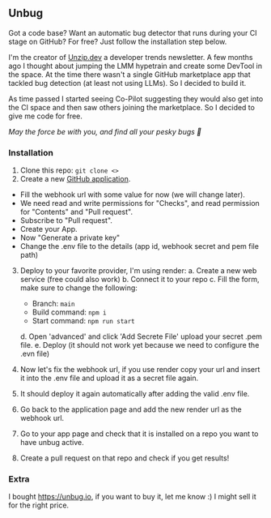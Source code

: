 ## Unbug

Got a code base? Want an automatic bug detector that runs during your CI stage on GitHub?
For free? Just follow the installation step below.

I'm the creator of [Unzip.dev](https://unzip.dev) a developer trends newsletter. A few months ago I thought about
jumping the LMM hypetrain and create some DevTool in the space. At the time there wasn't a single GitHub marketplace app
that tackled bug detection (at least not using LLMs). So I decided to build it.

As time passed I started seeing Co-Pilot suggesting they would also get into the CI space and then saw others joining the marketplace. So I decided to give me code for free.

_May the force be with you, and find all your pesky bugs :pray:_

### Installation

1. Clone this repo: `git clone <>`
2. Create a new [GitHub application](https://github.com/settings/apps/new).

- Fill the webhook url with some value for now (we will change later).
- We need read and write permissions for "Checks", and read permission for "Contents" and "Pull request".
- Subscribe to "Pull request".
- Create your App.
- Now "Generate a private key"
- Change the .env file to the details (app id, webhook secret and pem file path)

3. Deploy to your favorite provider, I'm using render:
   a. Create a new web service (free could also work)
   b. Connect it to your repo
   c. Fill the form, make sure to change the following:

   - Branch: `main`
   - Build command: `npm i`
   - Start command: `npm run start`

   d. Open 'advanced' and click 'Add Secrete File' upload your secret .pem file.
   e. Deploy (it should not work yet because we need to configure the .evn file)

4. Now let's fix the webhook url, if you use render copy your url and insert it into the .env file and upload it as a secret file again.
5. It should deploy it again automatically after adding the valid .env file.
6. Go back to the application page and add the new render url as the webhook url.
7. Go to your app page and check that it is installed on a repo you want to have unbug active.
8. Create a pull request on that repo and check if you get results!

### Extra

I bought https://unbug.io, if you want to buy it, let me know :) I might sell it for the right price.
